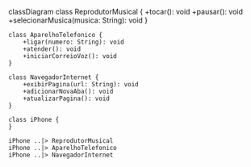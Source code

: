 classDiagram
    class ReprodutorMusical {
        +tocar(): void
        +pausar(): void
        +selecionarMusica(musica: String): void
    }

    class AparelhoTelefonico {
        +ligar(numero: String): void
        +atender(): void
        +iniciarCorreioVoz(): void
    }

    class NavegadorInternet {
        +exibirPagina(url: String): void
        +adicionarNovaAba(): void
        +atualizarPagina(): void
    }

    class iPhone {
    }

    iPhone ..|> ReprodutorMusical
    iPhone ..|> AparelhoTelefonico
    iPhone ..|> NavegadorInternet